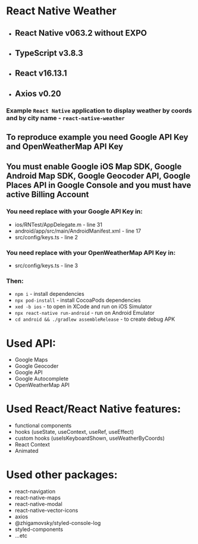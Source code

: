 # React Native Weather
* ## **React Native v063.2 without EXPO**
* ## **TypeScript v3.8.3**
* ## **React v16.13.1**
* ## **Axios v0.20**



### Example `React Native` application to display weather by coords and by city name - `react-native-weather`

## To reproduce example you need **Google API Key** and **OpenWeatherMap API Key**

## **You must enable Google iOS Map SDK, Google Android Map SDK, Google Geocoder API, Google Places API** in Google Console and you must have active Billing Account

### You need replace with your Google API Key in:
* ios/RNTest/AppDelegate.m - line 31
* android/app/src/main/AndroidManifest.xml - line 17
* src/config/keys.ts - line 2

### You need replace with your OpenWeatherMap API Key in:
* src/config/keys.ts - line 3

### Then:
* `npm i` - install dependencies
* `npx pod-install` - install CocoaPods dependencies
* `xed -b ios` - to open in XCode and run on iOS Simulator
* `npx react-native run-android` - run on Android Emulator
* `cd android && ./gradlew assembleRelease` - to create debug APK

# Used API:
* Google Maps
* Google Geocoder
* Google API
* Google Autocomplete
* OpenWeatherMap API

# Used React/React Native features:
* functional components
* hooks (useState, useContext, useRef, useEffect)
* custom hooks (useIsKeyboardShown, useWeatherByCoords)
* React Context
* Animated

# Used other packages:
* react-navigation
* react-native-maps
* react-native-modal
* react-native-vector-icons
* axios
* @zhigamovsky/styled-console-log
* styled-components
* ...etc


